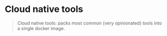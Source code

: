 # Cloud native tools

> Cloud native tools: packs most common (very opinionated) tools into a single docker image.
